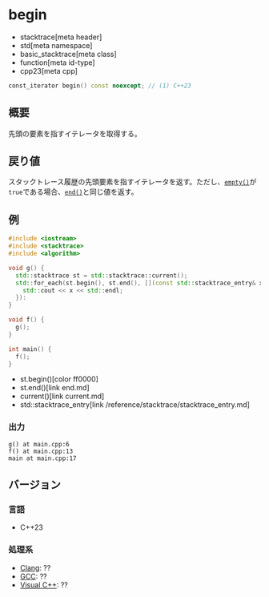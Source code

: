 # begin
* stacktrace[meta header]
* std[meta namespace]
* basic_stacktrace[meta class]
* function[meta id-type]
* cpp23[meta cpp]

```cpp
const_iterator begin() const noexcept; // (1) C++23
```

## 概要
先頭の要素を指すイテレータを取得する。


## 戻り値
スタックトレース履歴の先頭要素を指すイテレータを返す。ただし、[`empty()`](empty.md)が`true`である場合、[`end()`](end.md)と同じ値を返す。


## 例
```cpp example
#include <iostream>
#include <stacktrace>
#include <algorithm>

void g() {
  std::stacktrace st = std::stacktrace::current();
  std::for_each(st.begin(), st.end(), [](const std::stacktrace_entry& x) {
    std::cout << x << std::endl;
  }):
}

void f() {
  g();
}

int main() {
  f();
}
```
* st.begin()[color ff0000]
* st.end()[link end.md]
* current()[link current.md]
* std::stacktrace_entry[link /reference/stacktrace/stacktrace_entry.md]

### 出力
```
g() at main.cpp:6
f() at main.cpp:13
main at main.cpp:17
```


## バージョン
### 言語
- C++23

### 処理系
- [Clang](/implementation.md#clang): ??
- [GCC](/implementation.md#gcc): ??
- [Visual C++](/implementation.md#visual_cpp): ??
